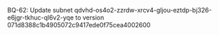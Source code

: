 BQ-62: Update subnet qdvhd-os4o2-zzrdw-xrcv4-gljou-eztdp-bj326-e6jgr-tkhuc-ql6v2-yqe to version 071d8388c1b4905072c9417ede0f75cea4002600

